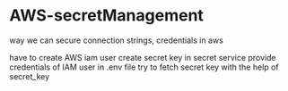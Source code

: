 # AWS-secretManagement
way we can secure connection strings, credentials in aws


have to create AWS iam user
create secret key in secret service
provide credentials of IAM user in .env file 
try to fetch secret key with the help of secret_key
